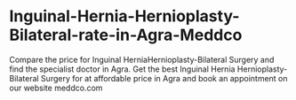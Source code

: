 # Inguinal-Hernia-Hernioplasty-Bilateral-rate-in-Agra-Meddco
Compare the price for Inguinal HerniaHernioplasty-Bilateral Surgery and find the specialist doctor in Agra. Get the best Inguinal Hernia Hernioplasty-Bilateral Surgery for at affordable price in Agra and book an appointment on our website meddco.com
